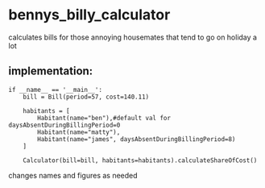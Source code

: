 # bennys_billy_calculator
calculates bills for those annoying housemates that tend to go on holiday a lot


## implementation:

```
if __name__ == '__main__':
    bill = Bill(period=57, cost=140.11)

    habitants = [
        Habitant(name="ben"),#default val for daysAbsentDuringBillingPeriod=0 
        Habitant(name="matty"),
        Habitant(name="james", daysAbsentDuringBillingPeriod=8)
    ]

    Calculator(bill=bill, habitants=habitants).calculateShareOfCost()
```
changes names and figures as needed

